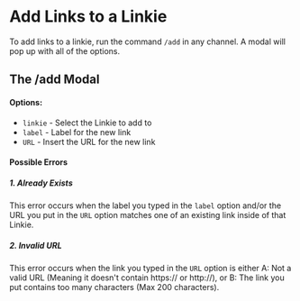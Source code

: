 # Add Links to a Linkie

To add links to a linkie, run the command `/add` in any channel. A modal will pop up with all of the options.

## The /add Modal
#### Options:
- `linkie` - Select the Linkie to add to
- `label` - Label for the new link
- `URL` - Insert the URL for the new link

#### Possible Errors

##### 1. Already Exists
This error occurs when the label you typed in the `label` option and/or the URL you put in the `URL` option matches one of an existing link inside of that Linkie.

##### 2. Invalid URL
This error occurs when the link you typed in the `URL` option is either A: Not a valid URL (Meaning it doesn't contain https:// or http://), or B: The link you put contains too many characters (Max 200 characters).